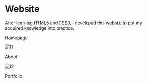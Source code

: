 # Website

After learning HTML5 and CSS3, I developed this website to put my acquired knowledge into practice.

Homepage

![l1](https://github.com/PradermN/Website-based-on-HTML5-and-CSS3/assets/121096477/74bea91e-d75b-443a-b013-efcb7ca57139)

About 

![l2](https://github.com/PradermN/Website-based-on-HTML5-and-CSS3/assets/121096477/0f1b6fa3-a60a-498e-9396-f7f8ec4c61d5)

Portfolio


